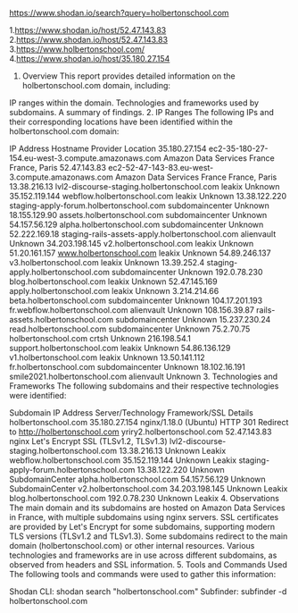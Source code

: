 https://www.shodan.io/search?query=holbertonschool.com

1.https://www.shodan.io/host/52.47.143.83
2.https://www.shodan.io/host/52.47.143.83
3.https://www.holbertonschool.com/
4.https://www.shodan.io/host/35.180.27.154

1. Overview
This report provides detailed information on the holbertonschool.com domain, including:

IP ranges within the domain.
Technologies and frameworks used by subdomains.
A summary of findings.
2. IP Ranges
The following IPs and their corresponding locations have been identified within the holbertonschool.com domain:

IP Address	Hostname	Provider	Location
35.180.27.154	ec2-35-180-27-154.eu-west-3.compute.amazonaws.com	Amazon Data Services France	France, Paris
52.47.143.83	ec2-52-47-143-83.eu-west-3.compute.amazonaws.com	Amazon Data Services France	France, Paris
13.38.216.13	lvl2-discourse-staging.holbertonschool.com	leakix	Unknown
35.152.119.144	webflow.holbertonschool.com	leakix	Unknown
13.38.122.220	staging-apply-forum.holbertonschool.com	subdomaincenter	Unknown
18.155.129.90	assets.holbertonschool.com	subdomaincenter	Unknown
54.157.56.129	alpha.holbertonschool.com	subdomaincenter	Unknown
52.222.169.18	staging-rails-assets-apply.holbertonschool.com	alienvault	Unknown
34.203.198.145	v2.holbertonschool.com	leakix	Unknown
51.20.161.157	www.holbertonschool.com	leakix	Unknown
54.89.246.137	v3.holbertonschool.com	leakix	Unknown
13.39.252.4	staging-apply.holbertonschool.com	subdomaincenter	Unknown
192.0.78.230	blog.holbertonschool.com	leakix	Unknown
52.47.145.169	apply.holbertonschool.com	leakix	Unknown
3.214.214.66	beta.holbertonschool.com	subdomaincenter	Unknown
104.17.201.193	fr.webflow.holbertonschool.com	alienvault	Unknown
108.156.39.87	rails-assets.holbertonschool.com	subdomaincenter	Unknown
15.237.230.24	read.holbertonschool.com	subdomaincenter	Unknown
75.2.70.75	holbertonschool.com	crtsh	Unknown
216.198.54.1	support.holbertonschool.com	leakix	Unknown
54.86.136.129	v1.holbertonschool.com	leakix	Unknown
13.50.141.112	fr.holbertonschool.com	subdomaincenter	Unknown
18.102.16.191	smile2021.holbertonschool.com	alienvault	Unknown
3. Technologies and Frameworks
The following subdomains and their respective technologies were identified:

Subdomain	IP Address	Server/Technology	Framework/SSL Details
holbertonschool.com	35.180.27.154	nginx/1.18.0 (Ubuntu)	HTTP 301 Redirect to http://holbertonschool.com
yriry2.holbertonschool.com	52.47.143.83	nginx	Let's Encrypt SSL (TLSv1.2, TLSv1.3)
lvl2-discourse-staging.holbertonschool.com	13.38.216.13	Unknown	Leakix
webflow.holbertonschool.com	35.152.119.144	Unknown	Leakix
staging-apply-forum.holbertonschool.com	13.38.122.220	Unknown	SubdomainCenter
alpha.holbertonschool.com	54.157.56.129	Unknown	SubdomainCenter
v2.holbertonschool.com	34.203.198.145	Unknown	Leakix
blog.holbertonschool.com	192.0.78.230	Unknown	Leakix
4. Observations
The main domain and its subdomains are hosted on Amazon Data Services in France, with multiple subdomains using nginx servers.
SSL certificates are provided by Let's Encrypt for some subdomains, supporting modern TLS versions (TLSv1.2 and TLSv1.3).
Some subdomains redirect to the main domain (holbertonschool.com) or other internal resources.
Various technologies and frameworks are in use across different subdomains, as observed from headers and SSL information.
5. Tools and Commands Used
The following tools and commands were used to gather this information:

Shodan CLI:
shodan search "holbertonschool.com"
Subfinder:
subfinder -d holbertonschool.com

